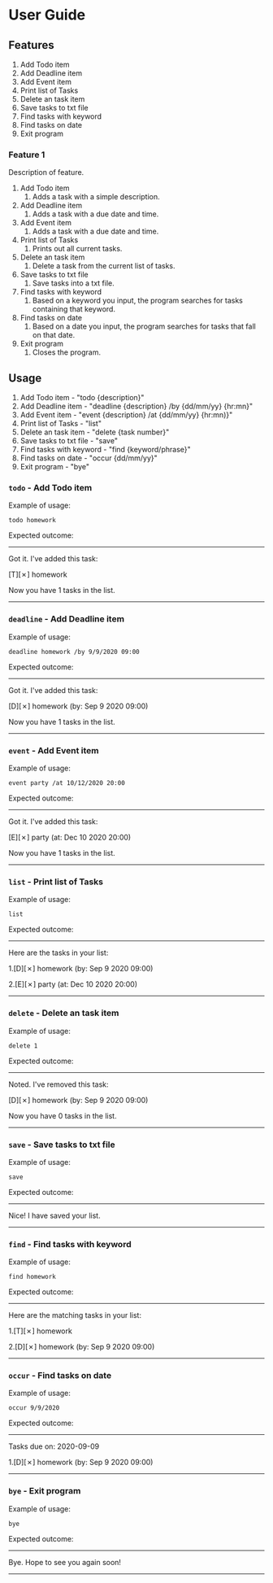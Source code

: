 # User Guide

## Features 
1. Add Todo item
1. Add Deadline item
1. Add Event item
1. Print list of Tasks
1. Delete an task item
1. Save tasks to txt file
1. Find tasks with keyword
1. Find tasks on date
1. Exit program

### Feature 1 
Description of feature.
1. Add Todo item
   1. Adds a task with a simple description. 
1. Add Deadline item
   1. Adds a task with a due date and time.
1. Add Event item
   1. Adds a task with a due date and time.
1. Print list of Tasks
   1. Prints out all current tasks.
1. Delete an task item
   1. Delete a task from the current list of tasks.
1. Save tasks to txt file
   1. Save tasks into a txt file.
1. Find tasks with keyword
   1. Based on a keyword you input, the program searches for tasks containing that keyword.
1. Find tasks on date
   1. Based on a date you input, the program searches for tasks that fall on that date.
1. Exit program
   1. Closes the program.

## Usage
1. Add Todo item - "todo {description}"
1. Add Deadline item - "deadline {description} /by {dd/mm/yy} {hr:mn}"
1. Add Event item - "event {description} /at {dd/mm/yy} {hr:mn)}"
1. Print list of Tasks - "list"
1. Delete an task item - "delete {task number}"
1. Save tasks to txt file - "save"
1. Find tasks with keyword - "find {keyword/phrase}"
1. Find tasks on date - "occur {dd/mm/yy}"
1. Exit program - "bye"

### `todo` - Add Todo item

Example of usage: 

`todo homework`

Expected outcome:

____________________________________________________________

 Got it. I've added this task:

   [T][✗] homework

 Now you have 1 tasks in the list.

____________________________________________________________

### `deadline` - Add Deadline item

Example of usage: 

`deadline homework /by 9/9/2020 09:00`

Expected outcome:

____________________________________________________________

 Got it. I've added this task:

   [D][✗] homework (by: Sep 9 2020 09:00)

 Now you have 1 tasks in the list.

____________________________________________________________

### `event` - Add Event item

Example of usage: 

`event party /at 10/12/2020 20:00`

Expected outcome:

____________________________________________________________

 Got it. I've added this task:

   [E][✗] party (at: Dec 10 2020 20:00)

 Now you have 1 tasks in the list.

____________________________________________________________


### `list` - Print list of Tasks

Example of usage: 

`list`

Expected outcome:

____________________________________________________________
 Here are the tasks in your list:

 1.[D][✗] homework (by: Sep 9 2020 09:00)

 2.[E][✗] party (at: Dec 10 2020 20:00)

____________________________________________________________

### `delete` - Delete an task item

Example of usage: 

`delete 1`

Expected outcome:

____________________________________________________________
 Noted. I've removed this task: 

   [D][✗] homework (by: Sep 9 2020 09:00)

 Now you have 0 tasks in the list.

____________________________________________________________

### `save` - Save tasks to txt file

Example of usage: 

`save`

Expected outcome:

____________________________________________________________
 Nice! I have saved your list.

____________________________________________________________

### `find` - Find tasks with keyword

Example of usage: 

`find homework`

Expected outcome:

____________________________________________________________
 Here are the matching tasks in your list:

 1.[T][✗] homework

 2.[D][✗] homework (by: Sep 9 2020 09:00)

____________________________________________________________

### `occur` - Find tasks on date

Example of usage: 

`occur 9/9/2020`

Expected outcome:

____________________________________________________________
 Tasks due on: 2020-09-09

 1.[D][✗] homework (by: Sep 9 2020 09:00)

____________________________________________________________

### `bye` - Exit program

Example of usage: 

`bye`

Expected outcome:

____________________________________________________________
 Bye. Hope to see you again soon!

____________________________________________________________


